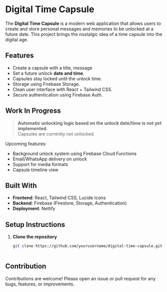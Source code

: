 #  Digital Time Capsule

The **Digital Time Capsule** is a modern web application that allows users to create and store personal messages and memories to be unlocked at a future date. This project brings the nostalgic idea of a time capsule into the digital age.



## Features

-  Create a capsule with a title, message
-  Set a future unlock **date and time**.
-  Capsules stay locked until the unlock time.
-  Storage using Firebase Storage.
-  Clean user interface with React + Tailwind CSS.
-  Secure authentication using Firebase Auth.



## Work In Progress

>  **Automatic unlocking logic based on the unlock date/time is not yet implemented.**  
Capsules are currently not unlocked.

Upcoming features:
-  Background unlock system using Firebase Cloud Functions
-  Email/WhatsApp delivery on unlock
-  Support for media formats
-  Capsule timeline view



##  Built With

- **Frontend**: React, Tailwind CSS, Lucide Icons
- **Backend**: Firebase (Firestore, Storage, Authentication)
- **Deployment**: Netlify



##  Setup Instructions

1. **Clone the repository**
   ```bash
   git clone https://github.com/yourusername/digital-time-capsule.git cd digital-time-capsule



## Contribution

Contributions are welcome!
Please open an issue or pull request for any bugs, features, or improvements.


